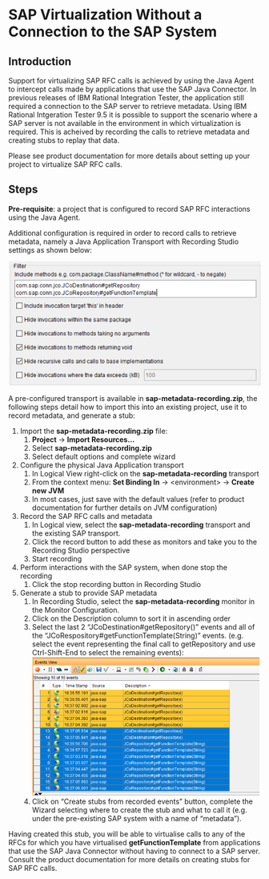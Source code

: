 # SAP Virtualization Without a Connection to the SAP System
## Introduction
Support for virtualizing SAP RFC calls is achieved by using the Java Agent to intercept calls made by applications that use the SAP Java Connector.  In previous releases of IBM Rational Integration Tester, the application still required a connection to the SAP server to retrieve metadata.  Using IBM Rational Intgeration Tester 9.5 it is possible to support the scenario where a SAP server is not available in the environment in which virtualization is required.  This is acheived by recording the calls to retrieve metadata and creating stubs to replay that data.

Please see product documentation for more details about setting up your project to virtualize SAP RFC calls.

## Steps
__Pre-requisite__: a project that is configured to record SAP RFC interactions using the Java Agent. 

Additional configuration is required in order to record calls to retrieve metadata, namely a Java Application Transport with Recording Studio settings as shown below:

![](images/recording-config.png)

A pre-configured transport is available in __sap-metadata-recording.zip__, the following steps detail how to import this into an existing project, use it to record metadata, and generate a stub:

1. Import the __sap-metadata-recording.zip__ file:
   1. __Project__ -> __Import Resources…__
   1. Select __sap-metadata-recording.zip__
   1.	Select default options and complete wizard
1. Configure the physical Java Application transport
   1. In Logical View right-click on the __sap-metadata-recording__ transport
   1. From the context menu: __Set Binding In__ -> &lt;environment&gt; -> __Create new JVM__
   1. In most cases, just save with the default values (refer to product documentation for further details on JVM configuration)
1. Record the SAP RFC calls and metadata
   1. In Logical view, select the __sap-metadata-recording__ transport and the existing SAP transport.
   1. Click the record button to add these as monitors and take you to the Recording Studio perspective
   1. Start recording
1. Perform interactions with the SAP system, when done stop the recording
   1. Click the stop recording button in Recording Studio
1. Generate a stub to provide SAP metadata
   1. In Recording Studio, select the __sap-metadata-recording__ monitor in the Monitor Configuration.
   1. Click on the Description column to sort it in ascending order
   1. Select the last 2 “JCoDestination#getRepository()” events and all of the “JCoRespository#getFunctionTemplate(String)” events. (e.g. select the event representing the final call to getRepository and use Ctrl-Shift-End to select the remaining events):
![](images/recording-studio-events.png)
   1. Click on “Create stubs from recorded events” button, complete the Wizard selecting where to create the stub and what to call it (e.g. under the pre-existing SAP system with a name of “metadata”).
  
Having created this stub, you will be able to virtualise calls to any of the RFCs for which you have virtualised __getFunctionTemplate__ from applications that use the SAP Java Connector without having to connect to a SAP server.  Consult the product documentation for more details on creating stubs for SAP RFC calls.
